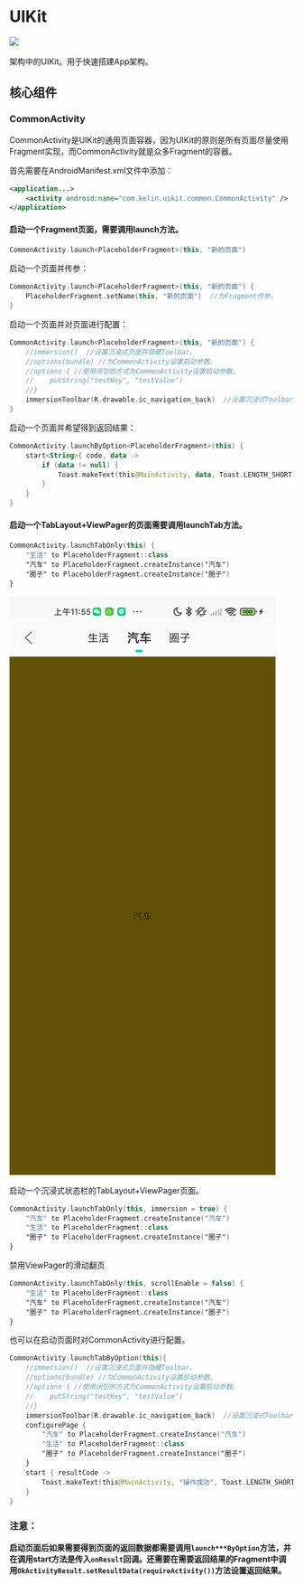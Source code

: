 # UIKit
[![](https://jitpack.io/v/kelinZhou/UIKit.svg)](https://jitpack.io/#kelinZhou/UIKit)

架构中的UIKit。用于快速搭建App架构。

## 核心组件
### CommonActivity
CommonActivity是UIKit的通用页面容器，因为UIKit的原则是所有页面尽量使用Fragment实现，而CommonActivity就是众多Fragment的容器。

首先需要在AndroidManifest.xml文件中添加：
```xml
<application...>
    <activity android:name="com.kelin.uikit.common.CommonActivity" />
</application>
```
#### 启动一个Fragment页面，需要调用launch方法。
```kotlin
CommonActivity.launch<PlaceholderFragment>(this, "新的页面")
```
启动一个页面并传参：
```kotlin
CommonActivity.launch<PlaceholderFragment>(this, "新的页面") {
    PlaceholderFragment.setName(this, "新的页面")  //为Fragment传参。
}
```
启动一个页面并对页面进行配置：
```kotlin
CommonActivity.launch<PlaceholderFragment>(this, "新的页面") {
    //immersion()  //设置沉浸式页面并隐藏Toolbar。
    //options(bundle) //为CommonActivity设置启动参数。
    //options { //使用闭包的方式为CommonActivity设置启动参数。
    //    putString("testKey", "testValue")
    //}
    immersionToolbar(R.drawable.ic_navigation_back)  //设置沉浸式Toolbar并未Toolbar设置navigationIcon。
}
```
启动一个页面并希望得到返回结果：
```kotlin
CommonActivity.launchByOption<PlaceholderFragment>(this) {
    start<String>{ code, data ->
        if (data != null) {
            Toast.makeText(this@MainActivity, data, Toast.LENGTH_SHORT).show()
        }
    }
}
```
#### 启动一个TabLayout+ViewPager的页面需要调用launchTab方法。
```kotlin
CommonActivity.launchTabOnly(this) {
    "生活" to PlaceholderFragment::class
    "汽车" to PlaceholderFragment.createInstance("汽车")
    "圈子" to PlaceholderFragment.createInstance("圈子")
}
```
![TabLayout+ViewPager](ReadmeRes/Tab_ViewPager1.png)

启动一个沉浸式状态栏的TabLayout+ViewPager页面。
```kotlin
CommonActivity.launchTabOnly(this, immersion = true) {
    "汽车" to PlaceholderFragment.createInstance("汽车")
    "生活" to PlaceholderFragment::class
    "圈子" to PlaceholderFragment.createInstance("圈子")
}
```
禁用ViewPager的滑动翻页
```kotlin
CommonActivity.launchTabOnly(this, scrollEnable = false) {
    "生活" to PlaceholderFragment::class
    "汽车" to PlaceholderFragment.createInstance("汽车")
    "圈子" to PlaceholderFragment.createInstance("圈子")
}
```
也可以在启动页面时对CommonActivity进行配置。
```kotlin
CommonActivity.launchTabByOption(this){
    //immersion()  //设置沉浸式页面并隐藏Toolbar。
    //options(bundle) //为CommonActivity设置启动参数。
    //options { //使用闭包的方式为CommonActivity设置启动参数。
    //    putString("testKey", "testValue")
    //}
    immersionToolbar(R.drawable.ic_navigation_back)  //设置沉浸式Toolbar并未Toolbar设置navigationIcon。
    configurePage {
        "汽车" to PlaceholderFragment.createInstance("汽车")
        "生活" to PlaceholderFragment::class
        "圈子" to PlaceholderFragment.createInstance("圈子")
    }
    start { resultCode ->
        Toast.makeText(this@MainActivity, "操作成功", Toast.LENGTH_SHORT).show()
    }
}
```
### 注意：
**启动页面后如果需要得到页面的返回数据都需要调用`launch***ByOption`方法，并在调用start方法是传入`onResult`回调。还需要在需要返回结果的Fragment中调用`OkActivityResult.setResultData(requireActivity())`方法设置返回结果。**